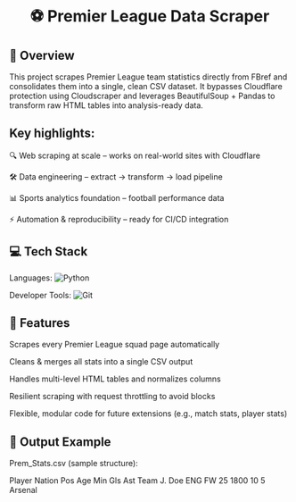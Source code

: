 <h1 align="center">⚽ Premier League Data Scraper</h1>

## 📖 Overview

This project scrapes Premier League team statistics directly from FBref
 and consolidates them into a single, clean CSV dataset. It bypasses Cloudflare protection using Cloudscraper and leverages BeautifulSoup + Pandas to transform raw HTML tables into analysis-ready data.



## Key highlights:

🔍 Web scraping at scale – works on real-world sites with Cloudflare

🛠 Data engineering – extract → transform → load pipeline

📊 Sports analytics foundation – football performance data

⚡ Automation & reproducibility – ready for CI/CD integration



## 💻 Tech Stack

Languages:
![Python](https://img.shields.io/badge/python-%233776AB.svg?style=for-the-badge&logo=python&logoColor=white) 

Developer Tools:
![Git](https://img.shields.io/badge/git-%23F05033.svg?style=for-the-badge&logo=git&logoColor=white)



## 🚀 Features

Scrapes every Premier League squad page automatically

Cleans & merges all stats into a single CSV output

Handles multi-level HTML tables and normalizes columns

Resilient scraping with request throttling to avoid blocks

Flexible, modular code for future extensions (e.g., match stats, player stats)



## 📂 Output Example

Prem_Stats.csv (sample structure):

Player	Nation	Pos	Age	Min	Gls	Ast	Team
J. Doe	ENG	FW	25	1800	10	5	Arsenal
